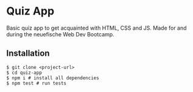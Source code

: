 # Quiz App

Basic quiz app to get acquainted with HTML, CSS and JS. Made for and during the neuefische Web Dev Bootcamp.

## Installation

```shell
$ git clone <project-url>
$ cd quiz-app
$ npm i # install all dependencies
$ npm test # run tests
```
